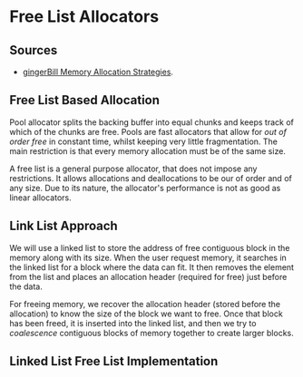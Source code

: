 # Free List Allocators

## Sources

- [gingerBill Memory Allocation Strategies](https://www.gingerbill.org/article/2019/02/15/memory-allocation-strategies-005/).

## Free List Based Allocation

Pool allocator splits the backing buffer into equal chunks and keeps track of which of the chunks are free. Pools are fast allocators that allow
for *out of order free* in constant time, whilst keeping very little fragmentation. The main restriction is that every memory allocation must be
of the same size.

A free list is a general purpose allocator, that does not impose any restrictions. It allows allocations and deallocations to be our of order and
of any size. Due to its nature, the allocator's performance is not as good as linear allocators.

## Link List Approach

We will use a linked list to store the address of free contiguous block in the memory along with its size. When the user request memory, it searches
in the linked list for a block where the data can fit. It then removes the element from the list and places an allocation header (required for free)
just before the data.

For freeing memory, we recover the allocation header (stored before the allocation) to know the size of the block we want to free. Once that block
has been freed, it is inserted into the linked list, and then we try to *coalescence* contiguous blocks of memory together to create larger blocks.

## Linked List Free List Implementation


